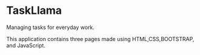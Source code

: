 # TaskLlama
Managing tasks for everyday work.

This application contains three pages made using HTML,CSS,BOOTSTRAP, and JavaScript.
